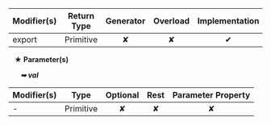 | Modifier(s)                            | Return Type                    | Generator                        | Overload                         | Implementation                        |
|----------------------------------------|--------------------------------|:--------------------------------:|:--------------------------------:|:-------------------------------------:|
| export | Primitive | ✘ | ✘  | ✔ |

&nbsp;&nbsp; **&#9733; Parameter(s)**

&nbsp;&nbsp;&nbsp;&nbsp;&nbsp; _**&#10149; val**_

| Modifier(s)                              | Type                        | Optional                           | Rest                          | Parameter Property                          |
|------------------------------------------|-----------------------------|:----------------------------------:|:-----------------------------:|:-------------------------------------------:|
| - | Primitive | ✘  | ✘ | ✘ |